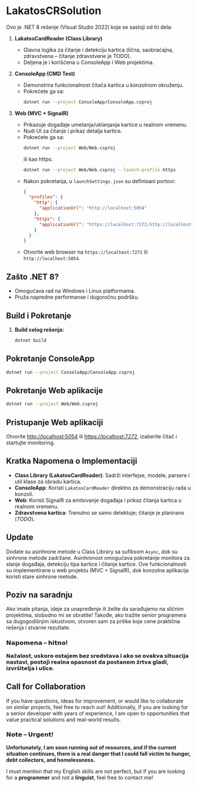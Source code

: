 ﻿# LakatosCRSolution

Ovo je .NET 8 rešenje (Visual Studio 2022) koje se sastoji od tri dela:

1. **LakatosCardReader (Class Library)**  
   - Glavna logika za čitanje i detekciju kartica (lična, saobraćajna, zdravstvena – čitanje zdravstvene je TODO).  
   - Deljena je i korišćena u ConsoleApp i Web projektima.

2. **ConsoleApp (CMD Test)**  
   - Demonstrira funkcionalnost čitača kartica u konzolnom okruženju.  
   - Pokrećete ga sa:
     ```bash
     dotnet run --project ConsoleApp/ConsoleApp.csproj
     ```

3. **Web (MVC + SignalR)**  
   - Prikazuje događaje umetanja/uklanjanja kartice u realnom vremenu.  
   - Nudi UI za čitanje i prikaz detalja kartice.  
   - Pokrećete ga sa:
     ```bash
     dotnet run --project Web/Web.csproj
     ```
     ili kao https:
     ```bash
     dotnet run --project Web/Web.csproj --launch-profile https
     ```
   - Nakon pokretanja, u `launchSettings.json` su definisani portovi:
     ```json
     {
       "profiles": {
         "http": {
           "applicationUrl": "http://localhost:5054"
         },
         "https": {
           "applicationUrl": "https://localhost:7272;http://localhost:5054"
         }
       }
     }
     ```
   - Otvorite web browser na `https://localhost:7272` ili `http://localhost:5054`.

## Zašto .NET 8?

- Omogućava rad na Windows i Linux platformama.
- Pruža napredne performanse i dugoročnu podršku.

## Build i Pokretanje

1. **Build celog rešenja:**
   ```bash
   dotnet build

## Pokretanje ConsoleApp
```bash
dotnet run --project ConsoleApp/ConsoleApp.csproj
```
## Pokretanje Web aplikacije

```bash
dotnet run --project Web/Web.csproj
````

## Pristupanje Web aplikaciji

Otvorite [http://localhost:5054](http://localhost:5054) ili [https://localhost:7272](https://localhost:7272), izaberite čitač i startujte monitoring.

## Kratka Napomena o Implementaciji

- **Class Library (LakatosCardReader)**: Sadrži interfejse, modele, parsere i util klase za obradu kartica.
- **ConsoleApp**: Koristi `LakatosCardReader` direktno za demonstraciju rada u konzoli.
- **Web**: Koristi SignalR za emitovanje događaja i prikaz čitanja kartica u realnom vremenu.
- **Zdravstvena kartica**: Trenutno se samo detektuje; čitanje je planirano (*TODO*).

## Update

Dodate su asinhrone metode u Class Library sa sufiksom `Async`, dok su sinhrone metode zadržane. Asinhronost omogućava pokretanje monitora za slanje događaja, detekciju tipa kartice i čitanje kartice. Ove funkcionalnosti su implementirane u web projektu (MVC + SignalR), dok konzolna aplikacija koristi stare sinhrone metode.


## Poziv na saradnju

Ako imate pitanja, ideje za unapređenje ili želite da sarađujemo na sličnim projektima, slobodno mi se obratite! Takođe, ako tražite senior programera sa dugogodišnjim iskustvom, otvoren sam za prilike koje cene praktična rešenja i stvarne rezultate.

### **𝗡𝗮𝗽𝗼𝗺𝗲𝗻𝗮 – 𝗵𝗶𝘁𝗻𝗼!**  
**𝗡𝗮ž𝗮𝗹𝗼𝘀𝘁, 𝘂𝘀𝗸𝗼𝗿𝗼 𝗼𝘀𝘁𝗮𝗷𝗲𝗺 𝗯𝗲𝘇 𝘀𝗿𝗲𝗱𝘀𝘁𝗮𝘃𝗮 𝗶 𝗮𝗸𝗼 𝘀𝗲 𝗼𝘃𝗮𝗸𝘃𝗮 𝘀𝗶𝘁𝘂𝗮𝗰𝗶𝗷𝗮 𝗻𝗮𝘀𝘁𝗮𝘃𝗶, 𝗽𝗼𝘀𝘁𝗼𝗷𝗶 𝗿𝗲𝗮𝗹𝗻𝗮 𝗼𝗽𝗮𝘀𝗻𝗼𝘀𝘁 𝗱𝗮 𝗽𝗼𝘀𝘁𝗮𝗻𝗲𝗺 𝘇̌𝗿𝘁𝘃𝗮 𝗴𝗹𝗮𝗱𝗶, 𝗶𝘇𝘃𝗿𝘀̌𝗶𝘁𝗲𝗹𝗷𝗮 𝗶 𝘂𝗹𝗶𝗰𝗲.**


## Call for Collaboration

If you have questions, ideas for improvement, or would like to collaborate on similar projects, feel free to reach out! Additionally, if you are looking for a senior developer with years of experience, I am open to opportunities that value practical solutions and real-world results.

### **𝗡𝗼𝘁𝗲 – 𝗨𝗿𝗴𝗲𝗻𝘁!**  
**Unfortunately, I am soon running out of resources, and if the current situation continues, there is a real danger that I could fall victim to hunger, debt collectors, and homelessness.**  

I must mention that my English skills are not perfect, but if you are looking for a **programmer** and not a **linguist**, feel free to contact me!



